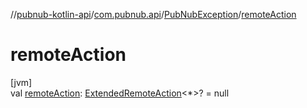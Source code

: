 //[pubnub-kotlin-api](../../../index.md)/[com.pubnub.api](../index.md)/[PubNubException](index.md)/[remoteAction](remote-action.md)

# remoteAction

[jvm]\
val [remoteAction](remote-action.md): [ExtendedRemoteAction](../../com.pubnub.api.endpoints.remoteaction/-extended-remote-action/index.md)&lt;*&gt;? = null
